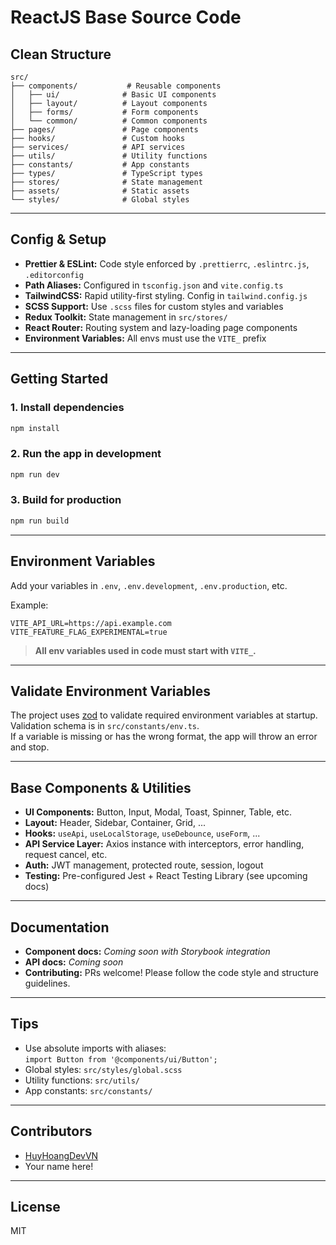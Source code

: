 # ReactJS Base Source Code

## Clean Structure

```
src/
├── components/           # Reusable components
│   ├── ui/              # Basic UI components
│   ├── layout/          # Layout components
│   ├── forms/           # Form components
│   └── common/          # Common components
├── pages/               # Page components
├── hooks/               # Custom hooks
├── services/            # API services
├── utils/               # Utility functions
├── constants/           # App constants
├── types/               # TypeScript types
├── stores/              # State management
├── assets/              # Static assets
└── styles/              # Global styles
```

---

## Config & Setup

- **Prettier & ESLint:** Code style enforced by `.prettierrc`, `.eslintrc.js`, `.editorconfig`
- **Path Aliases:** Configured in `tsconfig.json` and `vite.config.ts`
- **TailwindCSS:** Rapid utility-first styling. Config in `tailwind.config.js`
- **SCSS Support:** Use `.scss` files for custom styles and variables
- **Redux Toolkit:** State management in `src/stores/`
- **React Router:** Routing system and lazy-loading page components
- **Environment Variables:** All envs must use the `VITE_` prefix

---

## Getting Started

### 1. Install dependencies

```bash
npm install
```

### 2. Run the app in development

```bash
npm run dev
```

### 3. Build for production

```bash
npm run build
```

---

## Environment Variables

Add your variables in `.env`, `.env.development`, `.env.production`, etc.

Example:

```
VITE_API_URL=https://api.example.com
VITE_FEATURE_FLAG_EXPERIMENTAL=true
```

> **All env variables used in code must start with `VITE_`.**

---

## Validate Environment Variables

The project uses [zod](https://zod.dev/) to validate required environment variables at startup.  
Validation schema is in `src/constants/env.ts`.  
If a variable is missing or has the wrong format, the app will throw an error and stop.

---

## Base Components & Utilities

- **UI Components:** Button, Input, Modal, Toast, Spinner, Table, etc.
- **Layout:** Header, Sidebar, Container, Grid, ...
- **Hooks:** `useApi`, `useLocalStorage`, `useDebounce`, `useForm`, ...
- **API Service Layer:** Axios instance with interceptors, error handling, request cancel, etc.
- **Auth:** JWT management, protected route, session, logout
- **Testing:** Pre-configured Jest + React Testing Library (see upcoming docs)

---

## Documentation

- **Component docs:** _Coming soon with Storybook integration_
- **API docs:** _Coming soon_
- **Contributing:** PRs welcome! Please follow the code style and structure guidelines.

---

## Tips

- Use absolute imports with aliases:  
  `import Button from '@components/ui/Button';`
- Global styles: `src/styles/global.scss`
- Utility functions: `src/utils/`
- App constants: `src/constants/`

---

## Contributors

- [HuyHoangDevVN](https://github.com/HuyHoangDevVN)
- Your name here!

---

## License

MIT
